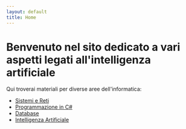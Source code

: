 ```yaml
---
layout: default
title: Home
---
```


# Benvenuto nel sito dedicato a vari aspetti legati all'intelligenza artificiale

Qui troverai materiali per diverse aree dell'informatica:

- [Sistemi e Reti](materiali/sistemi-reti)
- [Programmazione in C#](materiali/programmazione-csharp)
- [Database](materiali/database)
- [Intelligenza Artificiale](materiali/intelligenza-artificiale)
